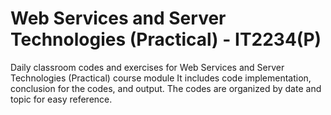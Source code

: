 # Web Services and Server Technologies (Practical) - IT2234(P)
Daily classroom codes and exercises for Web Services and Server Technologies (Practical)  course module
It includes code implementation, conclusion for the codes, and output. The codes are organized by date and topic for easy reference.
